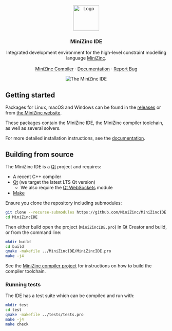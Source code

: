 <p align="center">
  <a href="https://www.minizinc.org/">
    <img src="https://www.minizinc.org/MiniZn_logo.png" alt="Logo" width="80" height="80">
  </a>

  <h3 align="center">MiniZinc IDE</h3>

  <p align="center">
    Integrated development environment for the high-level constraint modelling language
    <a href="https://www.minizinc.org">MiniZinc</a>.
    <br />
    <br />
    <a href="https://github.com/MiniZinc/libminizinc">MiniZinc Compiler</a>
    ·
    <a href="https://www.minizinc.org/doc-latest/en/minizinc_ide.html">Documentation</a>
    ·
    <a href="https://github.com/MiniZinc/MiniZincIDE/issues">Report Bug</a>
  </p>

  <p align="center">
    <img src="https://www.minizinc.org/doc-2.7.6/en/images/mzn-ide-playground-data.jpg" alt="The MiniZinc IDE">
  </p>
</p>

## Getting started

Packages for Linux, macOS and Windows can be found in the [releases](https://github.com/MiniZinc/MiniZincIDE/releases) or from [the MiniZinc
website](http://www.minizinc.org/software.html).

These packages contain the MiniZinc IDE, the MiniZinc compiler toolchain, as well as several solvers.

For more detailed installation instructions, see the [documentation](https://www.minizinc.org/doc-latest/en/installation.html).

## Building from source

The MiniZinc IDE is a [Qt](https://www.qt.io/) project and requires:
- A recent C++ compiler
- [Qt](https://www.qt.io/) (we target the latest LTS Qt version)
  - We also require the [Qt WebSockets](https://doc.qt.io/qt-6/qtwebsockets-index.html) module
- [Make](https://www.gnu.org/software/make/)

Ensure you clone the repository including submodules:

```sh
git clone --recurse-submodules https://github.com/MiniZinc/MiniZincIDE
cd MiniZincIDE
```

Then either build open the project (`MiniZincIDE.pro`) in Qt Creator and build, or from the command line:

```sh
mkdir build
cd build
qmake -makefile ../MiniZincIDE/MiniZincIDE.pro
make -j4
```

See the [MiniZinc compiler project](https://github.com/MiniZinc/libminizinc) for instructions on how to build the compiler toolchain.

### Running tests

The IDE has a test suite which can be compiled and run with:

```sh
mkdir test
cd test
qmake -makefile ../tests/tests.pro
make -j4
make check
```
